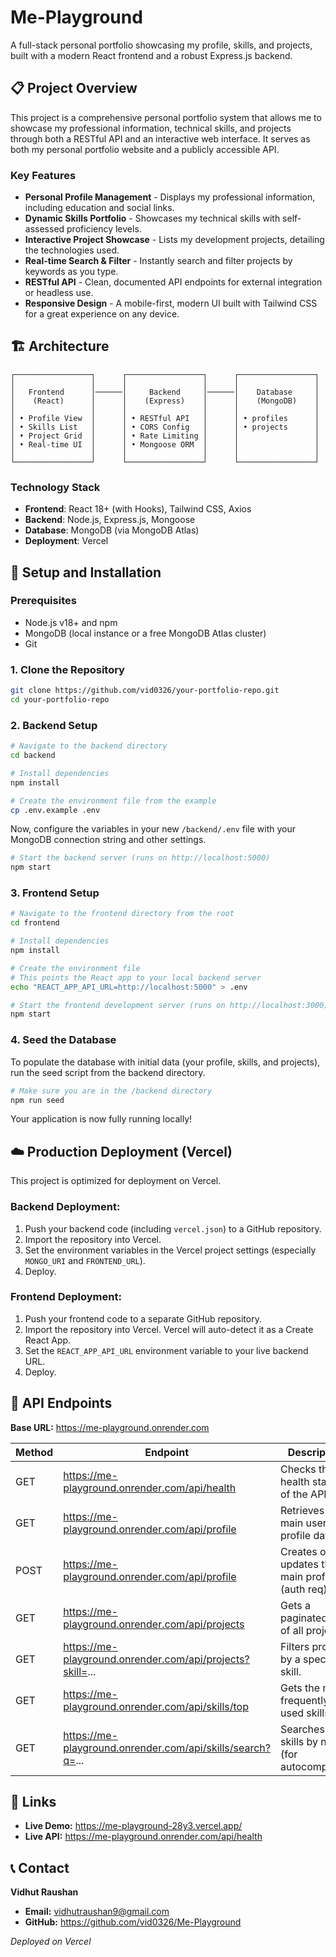 # Me-Playground

A full-stack personal portfolio showcasing my profile, skills, and projects, built with a modern React frontend and a robust Express.js backend.

## 📋 Project Overview

This project is a comprehensive personal portfolio system that allows me to showcase my professional information, technical skills, and projects through both a RESTful API and an interactive web interface. It serves as both my personal portfolio website and a publicly accessible API.

### Key Features

- **Personal Profile Management** - Displays my professional information, including education and social links.
- **Dynamic Skills Portfolio** - Showcases my technical skills with self-assessed proficiency levels.
- **Interactive Project Showcase** - Lists my development projects, detailing the technologies used.
- **Real-time Search & Filter** - Instantly search and filter projects by keywords as you type.
- **RESTful API** - Clean, documented API endpoints for external integration or headless use.
- **Responsive Design** - A mobile-first, modern UI built with Tailwind CSS for a great experience on any device.

## 🏗️ Architecture

```
┌─────────────────┐      ┌─────────────────┐      ┌─────────────────┐
│                 │      │                 │      │                 │
│   Frontend      │──────│     Backend     │──────│    Database     │
│    (React)      │      │    (Express)    │      │    (MongoDB)    │
│                 │      │                 │      │                 │
│ • Profile View  │      │ • RESTful API   │      │ • profiles      │
│ • Skills List   │      │ • CORS Config   │      │ • projects      │
│ • Project Grid  │      │ • Rate Limiting │      │                 │
│ • Real-time UI  │      │ • Mongoose ORM  │      │                 │
│                 │      │                 │      │                 │
└─────────────────┘      └─────────────────┘      └─────────────────┘
```

### Technology Stack

- **Frontend**: React 18+ (with Hooks), Tailwind CSS, Axios
- **Backend**: Node.js, Express.js, Mongoose
- **Database**: MongoDB (via MongoDB Atlas)
- **Deployment**: Vercel

## 🚀 Setup and Installation

### Prerequisites

- Node.js v18+ and npm
- MongoDB (local instance or a free MongoDB Atlas cluster)
- Git

### 1. Clone the Repository

```bash
git clone https://github.com/vid0326/your-portfolio-repo.git
cd your-portfolio-repo
```

### 2. Backend Setup

```bash
# Navigate to the backend directory
cd backend

# Install dependencies
npm install

# Create the environment file from the example
cp .env.example .env
```

Now, configure the variables in your new `/backend/.env` file with your MongoDB connection string and other settings.

```bash
# Start the backend server (runs on http://localhost:5000)
npm start
```

### 3. Frontend Setup

```bash
# Navigate to the frontend directory from the root
cd frontend

# Install dependencies
npm install

# Create the environment file
# This points the React app to your local backend server
echo "REACT_APP_API_URL=http://localhost:5000" > .env

# Start the frontend development server (runs on http://localhost:3000)
npm start
```

### 4. Seed the Database

To populate the database with initial data (your profile, skills, and projects), run the seed script from the backend directory.

```bash
# Make sure you are in the /backend directory
npm run seed
```

Your application is now fully running locally!

## ☁️ Production Deployment (Vercel)

This project is optimized for deployment on Vercel.

### Backend Deployment:

1. Push your backend code (including `vercel.json`) to a GitHub repository.
2. Import the repository into Vercel.
3. Set the environment variables in the Vercel project settings (especially `MONGO_URI` and `FRONTEND_URL`).
4. Deploy.

### Frontend Deployment:

1. Push your frontend code to a separate GitHub repository.
2. Import the repository into Vercel. Vercel will auto-detect it as a Create React App.
3. Set the `REACT_APP_API_URL` environment variable to your live backend URL.
4. Deploy.

## 📡 API Endpoints

**Base URL:** https://me-playground.onrender.com

| Method | Endpoint | Description |
|--------|----------|-------------|
| GET | https://me-playground.onrender.com/api/health | Checks the health status of the API. |
| GET | https://me-playground.onrender.com/api/profile | Retrieves the main user profile data. |
| POST | https://me-playground.onrender.com/api/profile | Creates or updates the main profile (auth req). |
| GET | https://me-playground.onrender.com/api/projects | Gets a paginated list of all projects. |
| GET | https://me-playground.onrender.com/api/projects?skill=... | Filters projects by a specific skill. |
| GET | https://me-playground.onrender.com/api/skills/top | Gets the most frequently used skills. |
| GET | https://me-playground.onrender.com/api/skills/search?q=... | Searches for skills by name (for autocomplete). |

## 🔗 Links

- **Live Demo:** https://me-playground-28y3.vercel.app/
- **Live API:** https://me-playground.onrender.com/api/health

## 📞 Contact

**Vidhut Raushan**

- **Email:** vidhutraushan9@gmail.com
- **GitHub:** https://github.com/vid0326/Me-Playground

*Deployed on Vercel*
